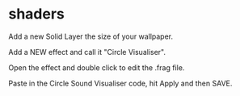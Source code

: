 # shaders

Add a new Solid Layer the size of your wallpaper.

Add a NEW effect and call it "Circle Visualiser".

Open the effect and double click to edit the .frag file.

Paste in the Circle Sound Visualiser code, hit Apply and then SAVE.
